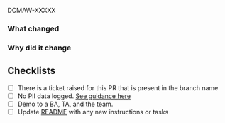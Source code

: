 <!-- Include the Jira ticket number in square brackets as prefix, eg `[DCMAW-XXXX] PR Title` -->
​DCMAW-XXXXX

### What changed
<!-- Describe the changes in detail - the "what"-->

### Why did it change
<!-- Describe the reason these changes were made - the "why" -->

## Checklists
<!-- Merging this PR is effectively deploying to production. Be mindful to answer accurately. -->

- [ ] There is a ticket raised for this PR that is present in the branch name
- [ ] No PII data logged. [See guidance here](https://govukverify.atlassian.net/wiki/spaces/DCMAW/pages/3502407722/PII+Logging+Considerations)
- [ ] Demo to a BA, TA, and the team.
- [ ] Update [README](./blob/main/README.md) with any new instructions or tasks
